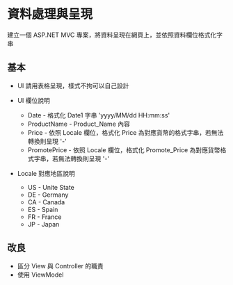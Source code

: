 # 資料處理與呈現

建立一個 ASP.NET MVC 專案，將資料呈現在網頁上，並依照資料欄位格式化字串


## 基本

- UI 請用表格呈現，樣式不拘可以自己設計

- UI 欄位說明
    
    - Date -  格式化 Date1 字串 'yyyy/MM/dd HH:mm:ss'
    - ProductName - Product_Name 內容
    - Price - 依照 Locale 欄位，格式化 Price 為對應貨幣的格式字串，若無法轉換則呈現 '-'
    - PromotePrice -  依照 Locale 欄位，格式化 Promote_Price 為對應貨幣格式字串，若無法轉換則呈現 '-'

- Locale 對應地區說明

    - US - Unite State
    - DE - Germany
    - CA - Canada
    - ES - Spain
    - FR - France
    - JP - Japan
    

## 改良

- 區分 View 與 Controller 的職責
- 使用 ViewModel